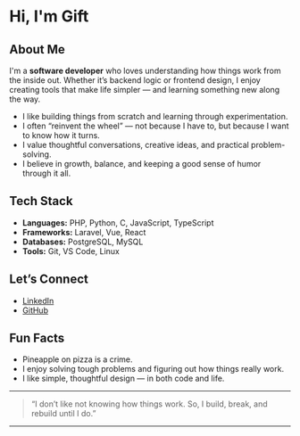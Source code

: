 # Hi, I'm Gift

## About Me

I'm a **software developer** who loves understanding how things work from the inside out. Whether it’s backend logic or frontend design, I enjoy creating tools that make life simpler — and learning something new along the way.

* I like building things from scratch and learning through experimentation.
* I often “reinvent the wheel” — not because I have to, but because I want to know how it turns.
* I value thoughtful conversations, creative ideas, and practical problem-solving.
* I believe in growth, balance, and keeping a good sense of humor through it all.

## Tech Stack

* **Languages:** PHP, Python, C, JavaScript, TypeScript
* **Frameworks:** Laravel, Vue, React
* **Databases:** PostgreSQL, MySQL
* **Tools:** Git, VS Code, Linux

## Let’s Connect

* [LinkedIn](https://www.linkedin.com/in/ag.tsotetsi)
* [GitHub](https://github.com/ag-tsotetsi)

## Fun Facts

* Pineapple on pizza is a crime.
* I enjoy solving tough problems and figuring out how things really work.
* I like simple, thoughtful design — in both code and life.

---

> “I don’t like not knowing how things work. So, I build, break, and rebuild until I do.”

---
